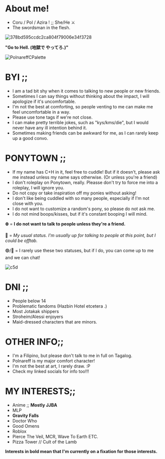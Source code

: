


  # **About me!**

- Coru / Pol / Azira ! ;; She/He ⚔️ 
- The swordsman in the flesh.

 ![378bd595ccdc2ca804f79006e34f3728](https://github.com/user-attachments/assets/e3b2118c-5f29-4665-964a-20dd986d62a0)



**"Go to Hell. (地獄で やってろ.)"**

![PolnareffCPalette](https://github.com/user-attachments/assets/171355b2-ce4d-4b4a-8767-3781aeb83d9c)


# **BYI ;;**
- I am a tad bit shy when it comes to talking to new people or new friends.
- Sometimes I can say things without thinking about the impact, I will apologize if it's uncomfortable.
- I'm not the best at comforting, so people venting to me can make me feel uncomfortable in a way.
- Please use tone tags if we're not close.
- I can make pretty terrible jokes, such as "kys/kms/die", but I would never have any ill intention behind it.
- Sometimes making friends can be awkward for me, as I can rarely keep up a good convo.

# **PONYTOWN ;;**
- If my name has C+H in it, feel free to cuddle! But if it doesn't, please ask me instead unless my name says otherwise. (Or unless you're a friend)
- I don't roleplay on Ponytown, really. Pleasse don't try to force me into a roleplay, I will ignore you.
- Do not copy or take inspiration off my ponies without asking!
- I don't like being cuddled with so many people, especially if I'm not close with you.
- I do not want to customize a random's pony, so please do not ask me.
- I do not mind boops/kisses, but if it's constant booping I will mind.

⛔ = **I do not want to talk to people unless they're a friend.**

🌙 = *My usual status. I'm usually up for talking to people at this point, but I could be offtab.*

🟢/💬 = I rarely use these two statuses, but if I do, you can come up to me and we can chat!

![c5d](https://github.com/user-attachments/assets/79e4db9b-411c-4faf-8fcf-44f08e2ac9ef)


# **DNI ;;**
- People below 14
- Problematic fandoms (Hazbin Hotel etcetera .)
- Most Jotakak shippers
- Stroheim/Alessi enjoyers
- Maid-dressed characters that are minors.

# **OTHER INFO;;**
- I'm a Filipino, but please don't talk to me in full on Tagalog.
- Polnareff is my major comfort character!
- I'm not the best at art, I rarely draw. :P
- Check my linked socials for info too!!!

# **MY INTERESTS;;**
- Anime ;; **Mostly JJBA**
- MLP
- **Gravity Falls**
- Doctor Who
- Good Omens
- Roblox
- Pierce The Veil, MCR, Wave To Earth ETC.
- Pizza Tower // Cult of the Lamb

 **Interests in bold mean that I'm currently on a fixation for those interests.**
